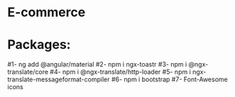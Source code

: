 # E-commerce

# Packages:
#1- ng add @angular/material
#2- npm i ngx-toastr
#3- npm i @ngx-translate/core
#4- npm i @ngx-translate/http-loader
#5- npm i ngx-translate-messageformat-compiler
#6- npm i bootstrap
#7- Font-Awesome icons